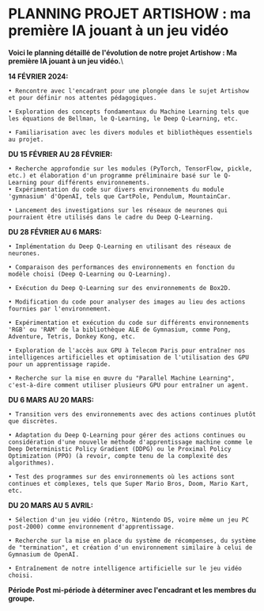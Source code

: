 # PLANNING PROJET ARTISHOW : ma première IA jouant à un jeu vidéo
**Voici le planning détaillé de l'évolution de notre projet Artishow : Ma première IA jouant à un jeu vidéo.**\

**14 FÉVRIER 2024:**

    • Rencontre avec l'encadrant pour une plongée dans le sujet Artishow et pour définir nos attentes pédagogiques.
    
    • Exploration des concepts fondamentaux du Machine Learning tels que les équations de Bellman, le Q-Learning, le Deep Q-Learning, etc.
    
    • Familiarisation avec les divers modules et bibliothèques essentiels au projet.
**DU 15 FÉVRIER AU 28 FÉVRIER:**

    • Recherche approfondie sur les modules (PyTorch, TensorFlow, pickle, etc.) et élaboration d'un programme préliminaire basé sur le Q-Learning pour différents environnements.
    • Expérimentation du code sur divers environnements du module 'gymnasium' d'OpenAI, tels que CartPole, Pendulum, MountainCar.
    
    • Lancement des investigations sur les réseaux de neurones qui pourraient être utilisés dans le cadre du Deep Q-Learning.
**DU 28 FÉVRIER AU 6 MARS:**

    • Implémentation du Deep Q-Learning en utilisant des réseaux de neurones.
    
    • Comparaison des performances des environnements en fonction du modèle choisi (Deep Q-Learning ou Q-Learning).
    
    • Exécution du Deep Q-Learning sur des environnements de Box2D.
    
    • Modification du code pour analyser des images au lieu des actions fournies par l'environnement.
    
    • Expérimentation et exécution du code sur différents environnements 'RGB' ou 'RAM' de la bibliothèque ALE de Gymnasium, comme Pong, Adventure, Tetris, Donkey Kong, etc.
    
    • Exploration de l'accès aux GPU à Telecom Paris pour entraîner nos intelligences artificielles et optimisation de l'utilisation des GPU pour un apprentissage rapide.
    
    • Recherche sur la mise en œuvre du "Parallel Machine Learning", c'est-à-dire comment utiliser plusieurs GPU pour entraîner un agent.
**DU 6 MARS AU 20 MARS:**

    • Transition vers des environnements avec des actions continues plutôt que discrètes.
    
    • Adaptation du Deep Q-Learning pour gérer des actions continues ou considération d'une nouvelle méthode d'apprentissage machine comme le Deep Deterministic Policy Gradient (DDPG) ou le Proximal Policy Optimization (PPO) (à revoir, compte tenu de la complexité des algorithmes).
    
    • Test des programmes sur des environnements où les actions sont continues et complexes, tels que Super Mario Bros, Doom, Mario Kart, etc.
**DU 20 MARS AU 5 AVRIL:**

    • Sélection d'un jeu vidéo (rétro, Nintendo DS, voire même un jeu PC post-2000) comme environnement d'apprentissage.

    • Recherche sur la mise en place du système de récompenses, du système de "termination", et création d'un environnement similaire à celui de Gymnasium de OpenAI.
    
    • Entraînement de notre intelligence artificielle sur le jeu vidéo choisi.

**Période Post mi-période à déterminer avec l'encadrant et les membres du groupe.**


    
